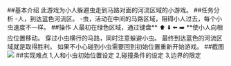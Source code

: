 ##基本介绍
此游戏为小人躲避虫走到马路对面的河流区域的小游戏。
##任务分析
-人，到达蓝色河流区。
-虫，活动在中间的马路区域，阻碍小人过去，每个小虫速度不一样。
##操作
人最初在绿色区域，通过键盘**   ⬆️   ⬇️   ⬅️   ➡️ **使小人向相应位置移动。
穿过小虫横行的马路，同时注意躲避小虫。
最终到达蓝色的河流区域就是取得胜利。
如果不小心碰到小虫需要回到初始位置重新开始游戏。
##截图
![](https://udacity-reviews-uploads.s3.amazonaws.com/_attachments/63821/1496158825/2017-05-30_23_37_19.gif)
##实现难点
1,人和小虫初始位置设定
2,碰撞条件的设定
3,边界的限定
